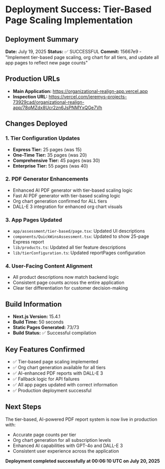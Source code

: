# Deployment Success: Tier-Based Page Scaling Implementation

## Deployment Summary
**Date:** July 19, 2025
**Status:** ✅ SUCCESSFUL
**Commit:** 15667e9 - "Implement tier-based page scaling, org chart for all tiers, and update all app pages to reflect new page counts"

## Production URLs
- **Main Application:** https://organizational-realign-app.vercel.app
- **Inspection URL:** https://vercel.com/jeremys-projects-73929cad/organizational-realign-app/78qMZdx8Ucr2zn6JsPNMYxQGe7Vh

## Changes Deployed

### 1. Tier Configuration Updates
- **Express Tier:** 25 pages (was 15)
- **One-Time Tier:** 35 pages (was 20)
- **Comprehensive Tier:** 45 pages (was 30)
- **Enterprise Tier:** 55 pages (was 40)

### 2. PDF Generator Enhancements
- Enhanced AI PDF generator with tier-based scaling logic
- Fast AI PDF generator with tier-based scaling logic
- Org chart generation confirmed for ALL tiers
- DALL-E 3 integration for enhanced org chart visuals

### 3. App Pages Updated
- `app/assessment/tier-based/page.tsx`: Updated UI descriptions
- `components/QuickWinsAssessment.tsx`: Updated to show 25-page Express report
- `lib/products.ts`: Updated all tier feature descriptions
- `lib/tierConfiguration.ts`: Updated reportPages configuration

### 4. User-Facing Content Alignment
- All product descriptions now match backend logic
- Consistent page counts across the entire application
- Clear tier differentiation for customer decision-making

## Build Information
- **Next.js Version:** 15.4.1
- **Build Time:** 50 seconds
- **Static Pages Generated:** 73/73
- **Build Status:** ✅ Successful compilation

## Key Features Confirmed
- ✅ Tier-based page scaling implemented
- ✅ Org chart generation available for all tiers
- ✅ AI-enhanced PDF reports with DALL-E 3
- ✅ Fallback logic for API failures
- ✅ All app pages updated with correct information
- ✅ Production deployment successful

## Next Steps
The tier-based, AI-powered PDF report system is now live in production with:
- Accurate page counts per tier
- Org chart generation for all subscription levels
- Enhanced AI capabilities with GPT-4o and DALL-E 3
- Consistent user experience across the application

**Deployment completed successfully at 00:06:10 UTC on July 20, 2025**
